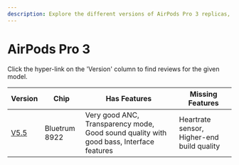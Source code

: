 ```yaml
---
description: Explore the different versions of AirPods Pro 3 replicas, including their chip, features, and missing features. Click on the version hyperlinks to find reviews for each model.
---
```


# AirPods Pro 3

Click the hyper-link on the 'Version' column to find reviews for the given model.

| Version | Chip | Has Features | Missing Features |
|---------|------|--------------|------------------|
| [V5.5](https://www.reddit.com/r/AirReps/search?q=v5.5&restrict_sr=1) | Bluetrum 8922 | Very good ANC, Transparency mode, Good sound quality with good bass, Interface features | Heartrate sensor, Higher-end build quality |


